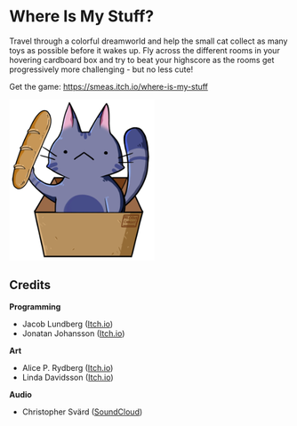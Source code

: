 # Where Is My Stuff?

Travel through a colorful dreamworld and help the small cat collect as many toys as possible before it wakes up. Fly across the different rooms in your hovering cardboard box and try to beat your highscore as the rooms get progressively more challenging - but no less cute!

Get the game: https://smeas.itch.io/where-is-my-stuff

![Baguette Cat](Images/BaguetteCat.png)

## Credits

**Programming**

- Jacob Lundberg ([Itch.io](https://mrjackey.itch.io/))
- Jonatan Johansson ([Itch.io](https://smeas.itch.io/))

**Art**

- Alice P. Rydberg ([Itch.io](https://denalice00.itch.io/))
- Linda Davidsson ([Itch.io](https://pelleman.itch.io/))

**Audio**

- Christopher Svärd ([SoundCloud](https://soundcloud.com/user-svaerd))
